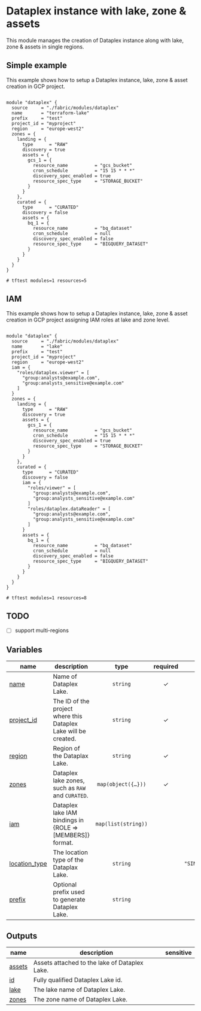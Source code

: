 # Dataplex instance with lake, zone & assets

This module manages the creation of Dataplex instance along with lake, zone & assets in single regions.

## Simple example

This example shows how to setup a Dataplex instance, lake, zone & asset creation in GCP project.

```hcl

module "dataplex" {
  source     = "./fabric/modules/dataplex"
  name       = "terraform-lake"
  prefix     = "test"
  project_id = "myproject"
  region     = "europe-west2"
  zones = {
    landing = {
      type      = "RAW"
      discovery = true
      assets = {
        gcs_1 = {
          resource_name          = "gcs_bucket"
          cron_schedule          = "15 15 * * *"
          discovery_spec_enabled = true
          resource_spec_type     = "STORAGE_BUCKET"
        }
      }
    },
    curated = {
      type      = "CURATED"
      discovery = false
      assets = {
        bq_1 = {
          resource_name          = "bq_dataset"
          cron_schedule          = null
          discovery_spec_enabled = false
          resource_spec_type     = "BIGQUERY_DATASET"
        }
      }
    }
  }
}

# tftest modules=1 resources=5
```

## IAM

This example shows how to setup a Dataplex instance, lake, zone & asset creation in GCP project assigning IAM roles at lake and zone level.

```hcl

module "dataplex" {
  source     = "./fabric/modules/dataplex"
  name       = "lake"
  prefix     = "test"
  project_id = "myproject"
  region     = "europe-west2"
  iam = {
    "roles/dataplex.viewer" = [
      "group:analysts@example.com",
      "group:analysts_sensitive@example.com"
    ]
  }
  zones = {
    landing = {
      type      = "RAW"
      discovery = true
      assets = {
        gcs_1 = {
          resource_name          = "gcs_bucket"
          cron_schedule          = "15 15 * * *"
          discovery_spec_enabled = true
          resource_spec_type     = "STORAGE_BUCKET"
        }
      }
    },
    curated = {
      type      = "CURATED"
      discovery = false
      iam = {
        "roles/viewer" = [
          "group:analysts@example.com",
          "group:analysts_sensitive@example.com"
        ]
        "roles/dataplex.dataReader" = [
          "group:analysts@example.com",
          "group:analysts_sensitive@example.com"
        ]
      }
      assets = {
        bq_1 = {
          resource_name          = "bq_dataset"
          cron_schedule          = null
          discovery_spec_enabled = false
          resource_spec_type     = "BIGQUERY_DATASET"
        }
      }
    }
  }
}

# tftest modules=1 resources=8
```

## TODO

- [ ] support multi-regions
<!-- BEGIN TFDOC -->

## Variables

| name | description | type | required | default |
|---|---|:---:|:---:|:---:|
| [name](variables.tf#L30) | Name of Dataplex Lake. | <code>string</code> | ✓ |  |
| [project_id](variables.tf#L41) | The ID of the project where this Dataplex Lake will be created. | <code>string</code> | ✓ |  |
| [region](variables.tf#L46) | Region of the Dataplax Lake. | <code>string</code> | ✓ |  |
| [zones](variables.tf#L51) | Dataplex lake zones, such as `RAW` and `CURATED`. | <code title="map&#40;object&#40;&#123;&#10;  type      &#61; string&#10;  discovery &#61; optional&#40;bool, true&#41;&#10;  iam       &#61; optional&#40;map&#40;list&#40;string&#41;&#41;, null&#41;&#10;  assets &#61; map&#40;object&#40;&#123;&#10;    resource_name          &#61; string&#10;    resource_project       &#61; optional&#40;string&#41;&#10;    cron_schedule          &#61; optional&#40;string, &#34;15 15 &#42; &#42; &#42;&#34;&#41;&#10;    discovery_spec_enabled &#61; optional&#40;bool, true&#41;&#10;    resource_spec_type     &#61; optional&#40;string, &#34;STORAGE_BUCKET&#34;&#41;&#10;  &#125;&#41;&#41;&#10;&#125;&#41;&#41;">map&#40;object&#40;&#123;&#8230;&#125;&#41;&#41;</code> | ✓ |  |
| [iam](variables.tf#L17) | Dataplex lake IAM bindings in {ROLE => [MEMBERS]} format. | <code>map&#40;list&#40;string&#41;&#41;</code> |  | <code>&#123;&#125;</code> |
| [location_type](variables.tf#L24) | The location type of the Dataplax Lake. | <code>string</code> |  | <code>&#34;SINGLE_REGION&#34;</code> |
| [prefix](variables.tf#L35) | Optional prefix used to generate Dataplex Lake. | <code>string</code> |  | <code>null</code> |

## Outputs

| name | description | sensitive |
|---|---|:---:|
| [assets](outputs.tf#L17) | Assets attached to the lake of Dataplex Lake. |  |
| [id](outputs.tf#L22) | Fully qualified Dataplex Lake id. |  |
| [lake](outputs.tf#L27) | The lake name of Dataplex Lake. |  |
| [zones](outputs.tf#L32) | The zone name of Dataplex Lake. |  |

<!-- END TFDOC -->
